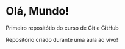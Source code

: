 # Olá, Mundo!
 Primeiro repositótio do curso de Git e GitHub

Repositório criado durante uma aula ao vivo!
